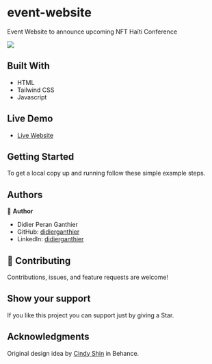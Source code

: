 # event-website
Event Website to announce upcoming NFT Haïti Conference

![](https://img.shields.io/badge/Microverse-blueviolet)

## Built With

- HTML 
- Tailwind CSS
- Javascript

## Live Demo

- [Live Website](https://didierganthier.github.io/event-website/)


## Getting Started

To get a local copy up and running follow these simple example steps.

## Authors

👤 **Author**
- Didier Peran Ganthier
- GitHub: [didierganthier](https://github.com/didierganthier)
- LinkedIn: [didierganthier](https://www.linkedin.com/in/didierganthier/)

## 🤝 Contributing

Contributions, issues, and feature requests are welcome!

## Show your support

If you like this project you can support just by giving a Star.

## Acknowledgments
Original design idea by [Cindy Shin](https://www.behance.net/adagio07) in Behance.

